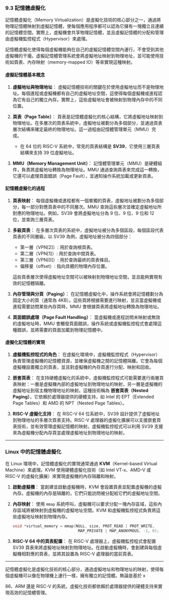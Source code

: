 ### 9.3 記憶體虛擬化

記憶體虛擬化（Memory Virtualization）是虛擬化技術的核心部分之一，通過將物理記憶體映射到虛擬記憶體，使每個應用程序都可以認為它擁有一塊獨立且連續的記憶體空間。實際上，虛擬機會共享物理記憶體，並且虛擬記憶體的分配和管理由虛擬機監控程式（Hypervisor）來處理。

記憶體虛擬化使得每個虛擬機能夠在自己的虛擬記憶體空間內運行，不會受到其他虛擬機的干擾。虛擬記憶體管理系統會將虛擬地址映射到物理地址，並可能使用技術如頁表、內存映射（memory-mapped IO）等來實現這種映射。

#### **虛擬記憶體基本概念**

1. **虛擬地址與物理地址**：
   虛擬記憶體技術的關鍵在於使用虛擬地址而不是物理地址。每個進程或虛擬機都有自己的虛擬地址空間，這使得每個虛擬機或進程認為它有自己的獨立內存。實際上，這些虛擬地址會被映射到物理內存中的不同位置。

2. **頁表（Page Table）**：
   頁表是記憶體虛擬化的核心結構，它將虛擬地址映射到物理地址。在多層次的頁表系統中，虛擬地址被劃分為多個部分，並通過頁表層次結構來確定最終的物理地址。這一過程由記憶體管理單元（MMU）完成。

   - 在 64 位的 RISC-V 系統中，常見的頁表結構是 **SV39**，它使用三層頁表結構來支持 39 位虛擬地址。

3. **MMU（Memory Management Unit）**：
   記憶體管理單元（MMU）是硬體組件，負責將虛擬地址轉換為物理地址。MMU 通過查詢頁表來完成這一轉換，它還可以處理頁面錯誤（Page Fault），並通知操作系統加載或更新頁表。

#### **記憶體虛擬化的過程**

1. **頁表映射**：
   每個虛擬機或進程都有一個單獨的頁表，虛擬地址被劃分為多個部分，每一部分對應頁表中的不同層次。MMU 查詢這些層次並確定虛擬地址所對應的物理地址。例如，SV39 會將虛擬地址分為 9 位、9 位、9 位和 12 位，並查詢三層頁表。

2. **多級頁表**：
   在多層次頁表的系統中，虛擬地址被分為多個區段，每個區段代表頁表的不同層級。以 SV39 為例，虛擬地址被分為四個部分：
   - 第一層（VPN[2]）: 用於查詢根頁表。
   - 第二層（VPN[1]）: 用於查詢中間頁表。
   - 第三層（VPN[0]）: 用於查詢最終的頁表條目。
   - 偏移量（offset）: 指向具體的物理內存位置。

   這些頁表層次使得虛擬地址空間可以被映射到物理地址空間，並且能夠實現有效的記憶體隔離。

3. **內存管理與分頁（Paging）**：
   在記憶體虛擬化中，操作系統會將記憶體劃分為固定大小的頁（通常為 4KB）。這些頁將根據需要進行映射，並且當虛擬機或進程需要訪問某些內存頁時，MMU 會根據頁表將虛擬地址轉換為物理地址。

4. **頁面錯誤處理（Page Fault Handling）**：
   當虛擬機或進程訪問未映射或無效的虛擬地址時，MMU 會觸發頁面錯誤，操作系統或虛擬機監控程式會處理這種錯誤，並將需要的頁面加載到物理記憶體中。

#### **虛擬化記憶體的實現**

1. **虛擬機監控程式的角色**：
   在虛擬化環境中，虛擬機監控程式（Hypervisor）負責管理虛擬機的記憶體資源，並確保虛擬機之間的記憶體隔離。它會為每個虛擬機設置獨立的頁表，並且對虛擬機的內存頁進行分配、映射和回收。

2. **嵌套頁表**：
   在支持硬體虛擬化的系統中，虛擬機監控程式可能需要進行兩層頁表映射：一層是虛擬機內部的虛擬地址到物理地址的映射，另一層是虛擬機的虛擬地址到宿主機物理地址的映射。這種技術稱為 **嵌套頁表（Nested Paging）**，它依賴於處理器提供的硬體支持，如 Intel 的 EPT（Extended Page Tables）和 AMD 的 NPT（Nested Page Tables）。

3. **RISC-V 虛擬化支持**：
   在 RISC-V 64 位系統中，SV39 設計提供了虛擬地址到物理地址的多層次頁表支持。RISC-V 處理器的虛擬化擴展可以支援嵌套頁表技術，並有效管理虛擬記憶體的映射。虛擬機監控程式可以利用 SV39 支援來為虛擬機分配內存頁並處理虛擬地址到物理地址的映射。

---

### **Linux 中的記憶體虛擬化**

在 Linux 環境中，記憶體虛擬化的實現通常通過 **KVM**（Kernel-based Virtual Machine）來處理。KVM 使用硬體虛擬化技術（如 Intel VT-x、AMD-V 或 RISC-V 的虛擬化擴展）來實現虛擬機的內存隔離和映射。

1. **啟動虛擬機**：
   當創建並啟動虛擬機時，KVM 會設置頁表並配置虛擬機的虛擬內存。虛擬機的內存是隔離的，它們只能訪問被分配給它們的虛擬地址空間。

2. **內存映射**：
   使用 `mmap` 系統呼叫，虛擬機可以要求分配一塊內存區域，這些內存區域將被映射到虛擬機的虛擬地址空間。KVM 和虛擬機監控程式負責將這些虛擬地址映射到物理內存。

   ```c
   void *virtual_memory = mmap(NULL, size, PROT_READ | PROT_WRITE,
                                MAP_PRIVATE | MAP_ANONYMOUS, -1, 0);
   ```

3. **RISC-V 64 中的頁表配置**：
   在 RISC-V 處理器上，虛擬機監控程式會配置 SV39 頁表來將虛擬地址映射到物理地址。在啟動虛擬機時，會創建與每個虛擬機相對應的頁表，並將其設置為 RISC-V 處理器的當前頁表。

---

記憶體虛擬化是虛擬化技術的核心部分，通過虛擬地址和物理地址的映射，使得每個虛擬機可以像在物理機上運行一樣，擁有獨立的記憶體。無論是基於 x

86、ARM 還是 RISC-V 的系統，虛擬化技術都依賴於處理器提供的硬體支持來實現高效的記憶體管理。